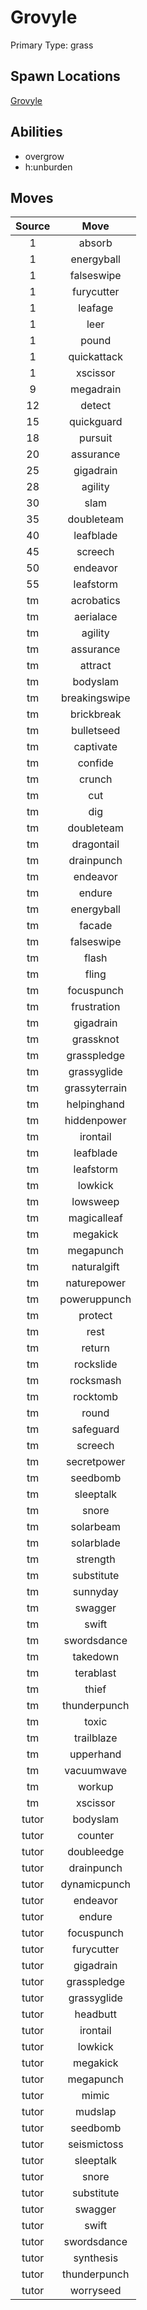 # Grovyle  
Primary Type: grass  
  
## Spawn Locations  
[Grovyle](/data/spawn_presets/grovyle.md)  
  
## Abilities  
  * overgrow
  * h:unburden
  
  
## Moves  
  
| Source | Move |  
|:---:|:---:|  
| 1 | absorb |  
| 1 | energyball |  
| 1 | falseswipe |  
| 1 | furycutter |  
| 1 | leafage |  
| 1 | leer |  
| 1 | pound |  
| 1 | quickattack |  
| 1 | xscissor |  
| 9 | megadrain |  
| 12 | detect |  
| 15 | quickguard |  
| 18 | pursuit |  
| 20 | assurance |  
| 25 | gigadrain |  
| 28 | agility |  
| 30 | slam |  
| 35 | doubleteam |  
| 40 | leafblade |  
| 45 | screech |  
| 50 | endeavor |  
| 55 | leafstorm |  
| tm | acrobatics |  
| tm | aerialace |  
| tm | agility |  
| tm | assurance |  
| tm | attract |  
| tm | bodyslam |  
| tm | breakingswipe |  
| tm | brickbreak |  
| tm | bulletseed |  
| tm | captivate |  
| tm | confide |  
| tm | crunch |  
| tm | cut |  
| tm | dig |  
| tm | doubleteam |  
| tm | dragontail |  
| tm | drainpunch |  
| tm | endeavor |  
| tm | endure |  
| tm | energyball |  
| tm | facade |  
| tm | falseswipe |  
| tm | flash |  
| tm | fling |  
| tm | focuspunch |  
| tm | frustration |  
| tm | gigadrain |  
| tm | grassknot |  
| tm | grasspledge |  
| tm | grassyglide |  
| tm | grassyterrain |  
| tm | helpinghand |  
| tm | hiddenpower |  
| tm | irontail |  
| tm | leafblade |  
| tm | leafstorm |  
| tm | lowkick |  
| tm | lowsweep |  
| tm | magicalleaf |  
| tm | megakick |  
| tm | megapunch |  
| tm | naturalgift |  
| tm | naturepower |  
| tm | poweruppunch |  
| tm | protect |  
| tm | rest |  
| tm | return |  
| tm | rockslide |  
| tm | rocksmash |  
| tm | rocktomb |  
| tm | round |  
| tm | safeguard |  
| tm | screech |  
| tm | secretpower |  
| tm | seedbomb |  
| tm | sleeptalk |  
| tm | snore |  
| tm | solarbeam |  
| tm | solarblade |  
| tm | strength |  
| tm | substitute |  
| tm | sunnyday |  
| tm | swagger |  
| tm | swift |  
| tm | swordsdance |  
| tm | takedown |  
| tm | terablast |  
| tm | thief |  
| tm | thunderpunch |  
| tm | toxic |  
| tm | trailblaze |  
| tm | upperhand |  
| tm | vacuumwave |  
| tm | workup |  
| tm | xscissor |  
| tutor | bodyslam |  
| tutor | counter |  
| tutor | doubleedge |  
| tutor | drainpunch |  
| tutor | dynamicpunch |  
| tutor | endeavor |  
| tutor | endure |  
| tutor | focuspunch |  
| tutor | furycutter |  
| tutor | gigadrain |  
| tutor | grasspledge |  
| tutor | grassyglide |  
| tutor | headbutt |  
| tutor | irontail |  
| tutor | lowkick |  
| tutor | megakick |  
| tutor | megapunch |  
| tutor | mimic |  
| tutor | mudslap |  
| tutor | seedbomb |  
| tutor | seismictoss |  
| tutor | sleeptalk |  
| tutor | snore |  
| tutor | substitute |  
| tutor | swagger |  
| tutor | swift |  
| tutor | swordsdance |  
| tutor | synthesis |  
| tutor | thunderpunch |  
| tutor | worryseed |  
  

